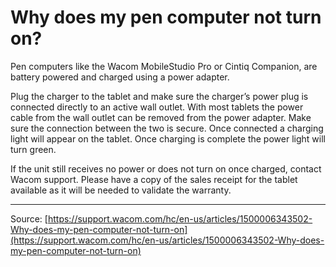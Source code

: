 # Why does my pen computer not turn on?

Pen computers like the Wacom MobileStudio Pro or Cintiq Companion, are battery powered and charged using a power adapter.


Plug the charger to the tablet and make sure the charger’s power plug is connected directly to an active wall outlet. With most tablets the power cable from the wall outlet can be removed from the power adapter. Make sure the connection between the two is secure. Once connected a charging light will appear on the tablet. Once charging is complete the power light will turn green.


If the unit still receives no power or does not turn on once charged, contact Wacom support. Please have a copy of the sales receipt for the tablet available as it will be needed to validate the warranty.

---
Source: [https://support.wacom.com/hc/en-us/articles/1500006343502-Why-does-my-pen-computer-not-turn-on](https://support.wacom.com/hc/en-us/articles/1500006343502-Why-does-my-pen-computer-not-turn-on)
